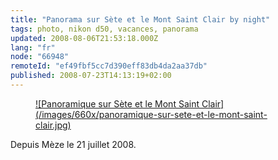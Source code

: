 ```yaml
---
title: "Panorama sur Sète et le Mont Saint Clair by night"
tags: photo, nikon d50, vacances, panorama
updated: 2008-08-06T21:53:18.000Z
lang: "fr"
node: "66948"
remoteId: "ef49fbf5cc7d390eff83db4da2aa37db"
published: 2008-07-23T14:13:19+02:00
---
```

<figure class="object-center"><a href="/images/panoramique-sur-sete-et-le-mont-saint-clair.jpg">![Panoramique sur Sète et le Mont Saint Clair](/images/660x/panoramique-sur-sete-et-le-mont-saint-clair.jpg)
</a></figure>


Depuis Mèze le 21 juillet 2008.

